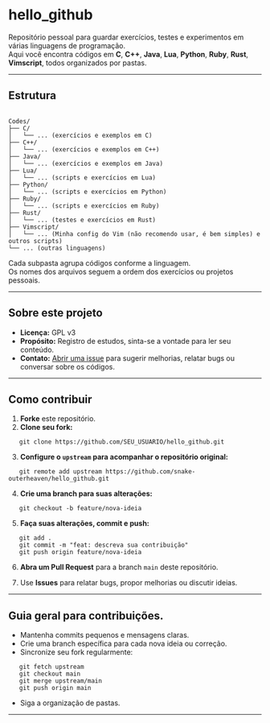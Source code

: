 # hello_github

Repositório pessoal para guardar exercícios, testes e experimentos em várias linguagens de programação.  
Aqui você encontra códigos em **C**, **C++**, **Java**,  **Lua**, **Python**, **Ruby**, **Rust**, **Vimscript**,
todos organizados por pastas.

---

## Estrutura

```

Codes/
├── C/
│   └── ... (exercícios e exemplos em C)
├── C++/
│   └── ... (exercícios e exemplos em C++)
├── Java/
│   └── ... (exercícios e exemplos em Java)
├── Lua/
│   └── ... (scripts e exercícios em Lua)
├── Python/
│   └── ... (scripts e exercícios em Python)
├── Ruby/
│   └── ... (scripts e exercícios em Ruby)    
├── Rust/
│   └── ... (testes e exercícios em Rust)
├── Vimscript/
│   └── ... (Minha config do Vim (não recomendo usar, é bem simples) e outros scripts)
└── ... (outras linguagens)

```



Cada subpasta agrupa códigos conforme a linguagem.  
Os nomes dos arquivos seguem a ordem dos exercícios ou projetos pessoais.

---

##  Sobre este projeto

- **Licença:** GPL v3
- **Propósito:** Registro de estudos, sinta-se a vontade para ler seu conteúdo.
- **Contato:** [Abrir uma issue](https://github.com/snake-outerheaven/hello_github/issues) para sugerir melhorias, relatar bugs ou conversar sobre os códigos.

---

##  Como contribuir

1. **Forke** este repositório.
2. **Clone seu fork:**
```
   git clone https://github.com/SEU_USUARIO/hello_github.git
```
3. **Configure o `upstream` para acompanhar o repositório original:**
```
   git remote add upstream https://github.com/snake-outerheaven/hello_github.git
```
4. **Crie uma branch para suas alterações:**
```
   git checkout -b feature/nova-ideia
```
5. **Faça suas alterações, commit e push:**
```
   git add .
   git commit -m "feat: descreva sua contribuição"
   git push origin feature/nova-ideia
```
6. **Abra um Pull Request** para a branch `main` deste repositório.

7. Use **Issues** para relatar bugs, propor melhorias ou discutir ideias.

---

##  Guia geral para contribuições.

- Mantenha commits pequenos e mensagens claras.
- Crie uma branch específica para cada nova ideia ou correção.
- Sincronize seu fork regularmente:
```
   git fetch upstream
   git checkout main
   git merge upstream/main
   git push origin main
```
- Siga a organização de pastas.

---
